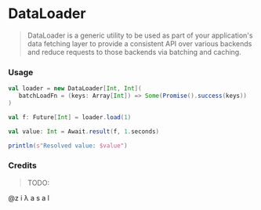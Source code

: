 # DataLoader

> DataLoader is a generic utility to be used as part of your application's data fetching layer to provide a consistent API over various backends and reduce requests to those backends via batching and caching.

### Usage

```scala
val loader = new DataLoader[Int, Int](
   batchLoadFn = (keys: Array[Int]) => Some(Promise().success(keys))
)

val f: Future[Int] = loader.load(1)

val value: Int = Await.result(f, 1.seconds)

println(s"Resolved value: $value")
```

### Credits
> TODO:


@z i λ a s a l
